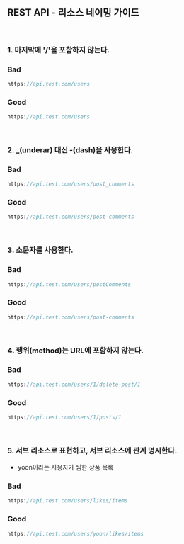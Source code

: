 ## REST API - 리소스 네이밍 가이드

<br>

### 1. 마지막에 '/'을 포함하지 않는다.

### Bad

```Java
https://api.test.com/users
```

### Good

```Java
https://api.test.com/users
```

<br>

### 2. \_(underar) 대신 -(dash)을 사용한다.

### Bad

```Java
https://api.test.com/users/post_comments
```

### Good

```Java
https://api.test.com/users/post-comments
```

<br>

### 3. 소문자를 사용한다.

### Bad

```Java
https://api.test.com/users/postComments
```

### Good

```Java
https://api.test.com/users/post-comments
```

<br>

### 4. 행위(method)는 URL에 포함하지 않는다.

### Bad

```Java
https://api.test.com/users/1/delete-post/1
```

### Good

```Java
https://api.test.com/users/1/posts/1
```

<br>

### 5. 서브 리소스로 표현하고, 서브 리소스에 관계 명시한다.

- yoon이라는 사용자가 찜한 상품 목록

### Bad

```Java
https://api.test.com/users/likes/items
```

### Good

```Java
https://api.test.com/users/yoon/likes/items
```

<br>
